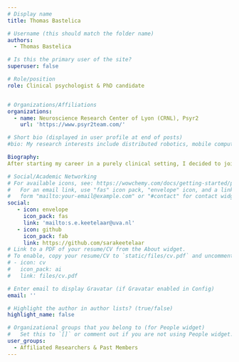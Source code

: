```yaml
---
# Display name
title: Thomas Bastelica

# Username (this should match the folder name)
authors:
  - Thomas Bastelica

# Is this the primary user of the site?
superuser: false

# Role/position
role: Clinical psychologist & PhD candidate


# Organizations/Affiliations
organizations:
  - name: Neuroscience Research Center of Lyon (CRNL), Psyr2
    url: 'https://www.psyr2team.com/'

# Short bio (displayed in user profile at end of posts)
#bio: My research interests include distributed robotics, mobile computing and programmable matter.

Biography:
After starting my career in a purely clinical setting, I decided to join the French network of Expert Centers in Psychiatry (established by the Fundamental Foundation) as a way to integrate my clinical practice into a framework of fundamental and applied research. My interest in research also led me to pursue a PhD program, where I investigate the influence of biological, psychological, and clinical factors on cognition in psychiatric disorders. I explore these relationships using psychometric network models.

# Social/Academic Networking
# For available icons, see: https://wowchemy.com/docs/getting-started/page-builder/#icons
#   For an email link, use "fas" icon pack, "envelope" icon, and a link in the
#   form "mailto:your-email@example.com" or "#contact" for contact widget.
social:
   - icon: envelope
     icon_pack: fas
     link: 'mailto:s.e.keetelaar@uva.nl'
   - icon: github
     icon_pack: fab
     link: https://github.com/sarakeetelaar
# Link to a PDF of your resume/CV from the About widget.
# To enable, copy your resume/CV to `static/files/cv.pdf` and uncomment the lines below.
# - icon: cv
#   icon_pack: ai
#   link: files/cv.pdf

# Enter email to display Gravatar (if Gravatar enabled in Config)
email: ''

# Highlight the author in author lists? (true/false)
highlight_name: false

# Organizational groups that you belong to (for People widget)
#   Set this to `[]` or comment out if you are not using People widget.
user_groups:
  - Affiliated Researchers & Past Members
---
```

